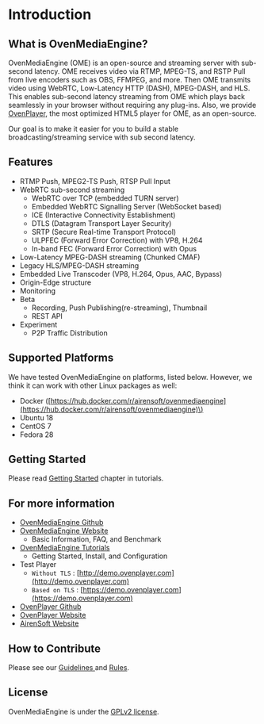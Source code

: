 # Introduction

## What is OvenMediaEngine?

OvenMediaEngine \(OME\) is an open-source and streaming server with sub-second latency. OME receives video via RTMP, MPEG-TS, and RSTP Pull from live encoders such as OBS, FFMPEG, and more. Then OME transmits video using WebRTC, Low-Latency HTTP \(DASH\), MPEG-DASH, and HLS. This enables sub-second latency streaming from OME which plays back seamlessly in your browser without requiring any plug-ins. Also, we provide [OvenPlayer](https://github.com/AirenSoft/OvenPlayer), the most optimized HTML5 player for OME, as an open-source.

Our goal is to make it easier for you to build a stable broadcasting/streaming service with sub second latency.

## Features

* RTMP Push, MPEG2-TS Push, RTSP Pull Input
* WebRTC sub-second streaming
  * WebRTC over TCP \(embedded TURN server\)
  * Embedded WebRTC Signalling Server \(WebSocket based\)
  * ICE \(Interactive Connectivity Establishment\)
  * DTLS \(Datagram Transport Layer Security\)
  * SRTP \(Secure Real-time Transport Protocol\)
  * ULPFEC \(Forward Error Correction\) with VP8, H.264
  * In-band FEC \(Forward Error Correction\) with Opus
* Low-Latency MPEG-DASH streaming \(Chunked CMAF\)
* Legacy HLS/MPEG-DASH streaming
* Embedded Live Transcoder \(VP8, H.264, Opus, AAC, Bypass\)
* Origin-Edge structure
* Monitoring
* Beta
  * Recording, Push Publishing\(re-streaming\), Thumbnail
  * REST API
* Experiment
  * P2P Traffic Distribution

## Supported Platforms

We have tested OvenMediaEngine on platforms, listed below. However, we think it can work with other Linux packages as well:

* Docker \([https://hub.docker.com/r/airensoft/ovenmediaengine](https://hub.docker.com/r/airensoft/ovenmediaengine)\)
* Ubuntu 18
* CentOS 7
* Fedora 28

## Getting Started

Please read [Getting Started](getting-started.md) chapter in tutorials.

## For more information

* [OvenMediaEngine Github](https://github.com/AirenSoft/OvenMediaEngine)
* [OvenMediaEngine Website](https://ovenmediaengine.com) 
  * Basic Information, FAQ, and Benchmark
* [OvenMediaEngine Tutorials](https://airensoft.gitbook.io/ovenmediaengine/)
  * Getting Started, Install, and Configuration
* Test Player
  * `Without TLS` : [http://demo.ovenplayer.com](http://demo.ovenplayer.com)
  * `Based on TLS` : [https://demo.ovenplayer.com](https://demo.ovenplayer.com)
* [OvenPlayer Github](https://github.com/AirenSoft/OvenPlayer)
* [OvenPlayer Website](https://ovenplayer.com/index.html)
* [AirenSoft Website](https://www.airensoft.com/)

## How to Contribute

Please see our [Guidelines ](https://github.com/AirenSoft/OvenMediaEngine/blob/master/CONTRIBUTING.md)and [Rules](https://github.com/AirenSoft/OvenMediaEngine/blob/master/CODE_OF_CONDUCT.md).

## License

OvenMediaEngine is under the [GPLv2 license](https://github.com/AirenSoft/OvenMediaEngineDocs/tree/30ee3b30408d99632b4c2af88b070d9e38e201db/LICENSE/README.md).

